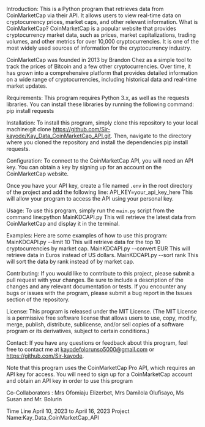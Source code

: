 Introduction: This is a Python program that retrieves data from CoinMarketCap via their API. It allows users to view real-time data on cryptocurrency prices, market caps, and other relevant information.
What is CoinMarketCap? CoinMarketCap is a popular website that provides cryptocurrency market data, such as prices, market capitalizations, trading volumes, and other metrics for over 10,000 cryptocurrencies. It is one of the most widely used sources of information for the cryptocurrency industry.

CoinMarketCap was founded in 2013 by Brandon Chez as a simple tool to track the prices of Bitcoin and a few other cryptocurrencies. Over time, it has grown into a comprehensive platform that provides detailed information on a wide range of cryptocurrencies, including historical data and real-time market updates.

Requirements: This program requires Python 3.x, as well as the requests libraries. You can install these libraries by running the following command:
pip install requests

Installation: To install this program, simply clone this repository to your local machine:git clone https://github.com/Sir-kayode/Kay_Data_CoinMarketCap_API.git. 
Then, navigate to the directory where you cloned the repository and install the dependencies:pip install requests.

Configuration: To connect to the CoinMarketCap API, you will need an API key. You can obtain a key by signing up for an account on the CoinMarketCap website.

Once you have your API key, create a file named `.env` in the root directory of the project and add the following line: API_KEY=your_api_key_here
This will allow your program to access the API using your personal key.

Usage: To use this program, simply run the `main.py` script from the command line:python MainKDCAPI.py
This will retrieve the latest data from CoinMarketCap and display it in the terminal.

Examples: Here are some examples of how to use this program:
MainKDCAPI.py --limit 10
This will retrieve data for the top 10 cryptocurrencies by market cap.
MainKDCAPI.py --convert EUR
This will retrieve data in Euros instead of US dollars.
MainKDCAPI.py --sort rank
This will sort the data by rank instead of by market cap.

Contributing: If you would like to contribute to this project, please submit a pull request with your changes. Be sure to include a description of the changes and any relevant documentation or tests.
If you encounter any bugs or issues with the program, please submit a bug report in the Issues section of the repository.

License: This program is released under the MIT License. (The MIT License is a permissive free software license that allows users to use, copy, modify, merge, publish, distribute, sublicense, and/or sell copies of a software program or its derivatives, subject to certain conditions.)

Contact: If you have any questions or feedback about this program, feel free to contact me at kayodefolorunso5000@gmail.com or https://github.com/Sir-kayode.

Note that this program uses the CoinMarketCap Pro API, which requires an API key for access. You will need to sign up for a CoinMarketCap account and obtain an API key in order to use this program

Co-Collaborators : Mrs Ofomiaju Elizerbet, Mrs Damilola Olufisayo, Ms Susan and Mr. Bolurin

Time Line April 10, 2023 to April 16, 2023
Project Name:Kay_Data_CoinMarketCap_API
